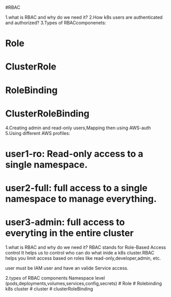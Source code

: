 #RBAC

1.what is RBAC and why do we need it?
2.How k8s users are authenticated and authorized?
3.Types of RBACcomponenets:
  # Role
  # ClusterRole
  # RoleBinding
  # ClusterRoleBinding
4.Creating admin and read-only users,Mapping then using AWS-auth
5.Using different AWS profiles:
  # user1-ro: Read-only access to a single namespace.
  # user2-full: full access to a single namespace to manage everything.
  # user3-admin: full access to everyting in the entire cluster

1.what is RBAC and why do we need it?
 RBAC stands for Role-Based Access control
 It helps us to control who can do what inide a k8s cluster.RBAC helps you limit access based on roles like read-only,developer,admin, etc.

 user must be IAM user and have an valide Service access.

 2.types of RBAC components
  Namespace level (pods,deployments,volumes,services,config,secrets)
        # Role
        # Rolebinding
 k8s cluster
      # cluster
      # clusterRoleBinding

